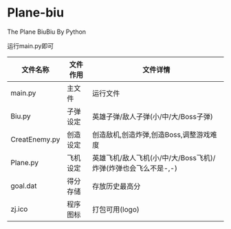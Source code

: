 # Plane-biu

The Plane BiuBiu By Python



运行main.py即可



| 文件名称      | 文件作用 | 文件详情                                                     |
| ------------- | -------- | ------------------------------------------------------------ |
| main.py       | 主文件   | 运行文件                                                     |
| Biu.py        | 子弹设定 | 英雄子弹/敌人子弹(小/中/大/Boss子弹)                         |
| CreatEnemy.py | 创造设定 | 创造敌机,创造炸弹,创造Boss,调整游戏难度                      |
| Plane.py      | 飞机设定 | 英雄飞机/敌人飞机(小/中/大/Boss飞机)/炸弹(炸弹也会飞么不是-,-) |
| goal.dat      | 得分存储 | 存放历史最高分                                               |
| zj.ico        | 程序图标 | 打包可用(logo)                                               |



